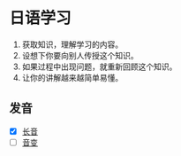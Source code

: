 # 日语学习

1. 获取知识，理解学习的内容。
2. 设想下你要向别人传授这个知识。
3. 如果过程中出现问题，就重新回顾这个知识。
4. 让你的讲解越来越简单易懂。



## 发音

- [x] [长音](docs/basic/长音.md)  
- [ ] [音变](docs/basic/音变.md)  
